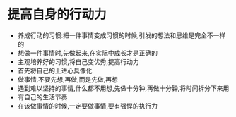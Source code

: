 # 提高自身的行动力

- 养成行动的习惯:把一件事情变成习惯的时候,引发的想法和思维是完全不一样的
- 想做一件事情时,先做起来,在实际中成长才是正确的
- 主观培养好的习惯,将自己变优秀,提高行动力
- 首先将自己的上进心具像化
- 做事情,不要先想,再做,而是先做,再想
- 遇到难以坚持的事情,什么都不用想,先做十分钟,再做十分钟,将时间拆分下来用
- 有自己的生活节奏
- 在该做事情的时候,一定要做事情,要有强悍的执行力
